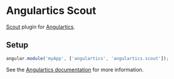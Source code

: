 # Angulartics Scout

[Scout](http://research.scoutanalytics.com/) plugin for [Angulartics](http://angulartics.github.io/).

## Setup

```javascript
angular.module('myApp', ['angulartics', 'angulartics.scout']);
```

See the [Angulartics documentation](http://angulartics.github.io/) for more information.

